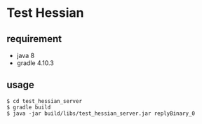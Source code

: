 # Test Hessian

## requirement

- java 8
- gradle 4.10.3

## usage

```
$ cd test_hessian_server
$ gradle build
$ java -jar build/libs/test_hessian_server.jar replyBinary_0
```
